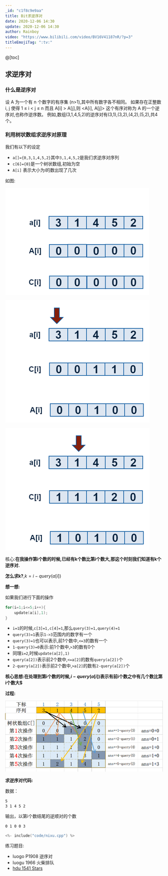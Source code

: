 ```yaml
---
_id: "c1f8c9e9aa"
title: Bit求逆序对
date: 2020-12-06 14:30
update: 2020-12-06 14:30
author: Rainboy
video: "https://www.bilibili.com/video/BV16V41187nR/?p=3"
titleEmojiTag: ":tv:"
---
```


@[toc]


## 求逆序对

### 什么是逆序对

设 A 为一个有 n 个数字的有序集 (n>1),其中所有数字各不相同。
如果存在正整数 i, j 使得 1 ≤ i < j ≤ n 而且 A[i] > A[j],则 <A[i], A[j]> 这个有序对称为 A 的一个逆
序对,也称作逆序数。
例如,数组(3,1,4,5,2)的逆序对有(3,1),(3,2),(4,2),(5,2),共4个。


### 利用树状数组求逆序对原理


我们有以下的设定

  - `a[]={0,3,1,4,5,2}`其中`3,1,4,5,2`是我们求逆序对序列
  - `c[6]={0}`是一个树状数组,初始为空
  - `A[i]` 表示大小为$i$的数出现了几次

如图:

![1](./bit/BITn1.png)

![2](./bit/BITn2.png)

![3](./bit/BITn3.png)

核心:**在我操作第i个数的时候,已经有k个数比第i个数大,那这个时刻我们知道有k个逆序对.**

**怎么求k?**,$k = i - query(a[i])$

**想一想:**

如果我们进行下面的操作

```c
for(i=1;i<=5;i++){
    update(a[i],1);
}
```

 - `i=1`的时候,`c[3]=1,c[4]=1`,那么`query(3)=1,query(4)=1`
 - `query(3)=1`表示`1->3`范围内的数字有一个
 - `query(3)=1`也可以表示,前1个数中,`<=3`的数有一个
 - `1-query(3)=0`表示:前1个数中,`>3`的数有0个
 - 同理`i=2`,时候`update(a[2],1)`
 - `query(a[2])`表示前2个数中,`<=a[2]`的数有`query(a[2])`个
 - `2-query(a[2])`表示前2个数中,`>a[2]`的数有`2-query(a[2])`个

**核心思想:在处理到第i个数的时候,$i-query(a[i])$表示有前i个数之中有几个数比第i个数大$**

**过程:**


![bit2](./BIT2.png)

**求逆序对代码:**

数据：
```
5
3 1 4 5 2
```

输出，以第i个数结尾的逆顺对的个数

```
0 1 0 0 3
```

```c
<%- include("code/nixu.cpp") %>
```

练习题目:

 - luogo P1908 逆序对
 - luogu 1966 火柴排队
 - [hdu 1541 Stars](https://vjudge.net/problem/hdu-1541#author=mfdy)
